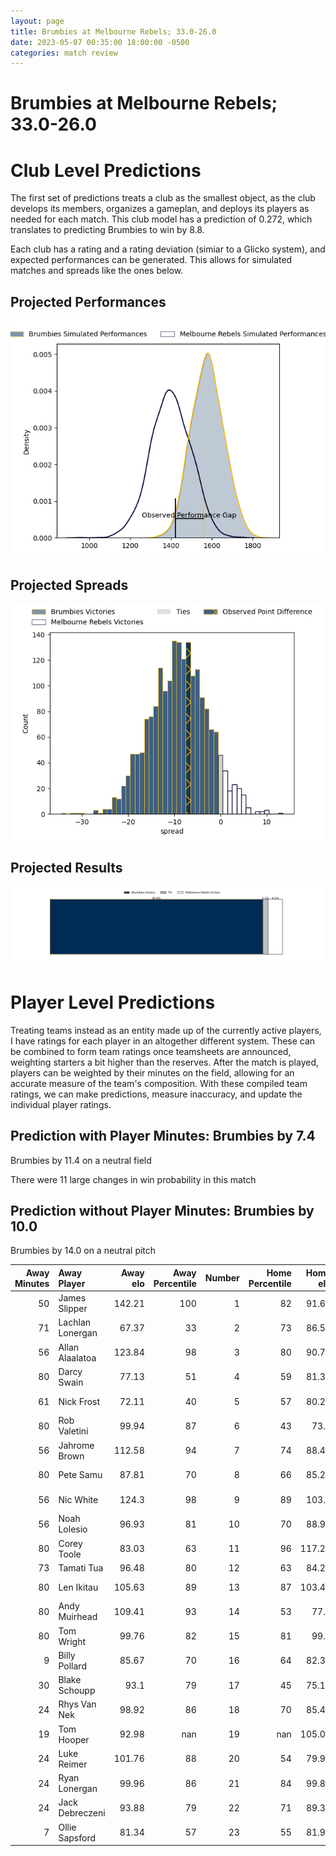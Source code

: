 ```yaml
---  
layout: page  
title: Brumbies at Melbourne Rebels; 33.0-26.0  
date: 2023-05-07 00:35:00 18:00:00 -0500  
categories: match review  
---
```

# Brumbies at Melbourne Rebels; 33.0-26.0

# Club Level Predictions


The first set of predictions treats a club as the smallest object, as the club develops its members, organizes a gameplan, and deploys its players as needed for each match. This club model has a prediction of 0.272, which translates to predicting Brumbies to win by 8.8.

Each club has a rating and a rating deviation (simiar to a Glicko system), and expected performances can be generated. This allows for simulated matches and spreads like the ones below.
## Projected Performances


![Projected Performances](plots/performances_2023-05-07-MelbourneRebels-Brumbies.png)
## Projected Spreads


![Projected Spreads](plots/spreads_2023-05-07-MelbourneRebels-Brumbies.png)
## Projected Results


![Projected Results](plots/resultbar_2023-05-07-MelbourneRebels-Brumbies.png)
# Player Level Predictions


Treating teams instead as an entity made up of the currently active players, I have ratings for each player in an altogether different system. These can be combined to form team ratings once teamsheets are announced, weighting starters a bit higher than the reserves. After the match is played, players can be weighted by their minutes on the field, allowing for an accurate measure of the team's composition. With these compiled team ratings, we can make predictions, measure inaccuracy, and update the individual player ratings.
## Prediction with Player Minutes: Brumbies by 7.4


Brumbies by 11.4 on a neutral field

There were 11 large changes in win probability in this match
## Prediction without Player Minutes: Brumbies by 10.0


Brumbies by 14.0 on a neutral pitch



|   Away Minutes | Away Player      |   Away elo |   Away Percentile |   Number |   Home Percentile |   Home elo | Home Player      |   Home Minutes |
|---------------:|:-----------------|-----------:|------------------:|---------:|------------------:|-----------:|:-----------------|---------------:|
|             50 | James Slipper    |     142.21 |               100 |        1 |                82 |      91.67 | Matt Gibbon      |             65 |
|             71 | Lachlan Lonergan |      67.37 |                33 |        2 |                73 |      86.55 | Alex Mafi        |             60 |
|             56 | Allan Alaalatoa  |     123.84 |                98 |        3 |                80 |      90.78 | Sam Talakai      |             58 |
|             80 | Darcy Swain      |      77.13 |                51 |        4 |                59 |      81.31 | Angelo Smith     |             53 |
|             61 | Nick Frost       |      72.11 |                40 |        5 |                57 |      80.22 | Trevor Hosea     |             80 |
|             80 | Rob Valetini     |      99.94 |                87 |        6 |                43 |      73.1  | Josh Kemeny      |             80 |
|             56 | Jahrome Brown    |     112.58 |                94 |        7 |                74 |      88.48 | Brad Wilkin      |             46 |
|             80 | Pete Samu        |      87.81 |                70 |        8 |                66 |      85.24 | Richard Hardwick |             80 |
|             56 | Nic White        |     124.3  |                98 |        9 |                89 |     103.4  | Ryan Louwrens    |             72 |
|             56 | Noah Lolesio     |      96.93 |                81 |       10 |                70 |      88.95 | Carter Gordon    |             80 |
|             80 | Corey Toole      |      83.03 |                63 |       11 |                96 |     117.26 | Monty Ioane      |             80 |
|             73 | Tamati Tua       |      96.48 |                80 |       12 |                63 |      84.27 | Stacey Ili       |             46 |
|             80 | Len Ikitau       |     105.63 |                89 |       13 |                87 |     103.42 | Reece Hodge      |             80 |
|             80 | Andy Muirhead    |     109.41 |                93 |       14 |                53 |      77.8  | Lachie Anderson  |             65 |
|             80 | Tom Wright       |      99.76 |                82 |       15 |                81 |      99.1  | Andrew Kellaway  |             80 |
|              9 | Billy Pollard    |      85.67 |                70 |       16 |                64 |      82.33 | Jordan Uelese    |             20 |
|             30 | Blake Schoupp    |      93.1  |                79 |       17 |                45 |      75.16 | Cabous Eloff     |             15 |
|             24 | Rhys Van Nek     |      98.92 |                86 |       18 |                70 |      85.43 | Pone Fa'amausili |             22 |
|             19 | Tom Hooper       |      92.98 |               nan |       19 |               nan |     105.08 | Tim Cardall      |             27 |
|             24 | Luke Reimer      |     101.76 |                88 |       20 |                54 |      79.98 | Vaiolini Ekuasi  |             34 |
|             24 | Ryan Lonergan    |      99.96 |                86 |       21 |                84 |      99.82 | James Tuttle     |              8 |
|             24 | Jack Debreczeni  |      93.88 |                79 |       22 |                71 |      89.31 | David Feliuai    |             34 |
|              7 | Ollie Sapsford   |      81.34 |                57 |       23 |                55 |      81.97 | Joe Pincus       |             15 |

